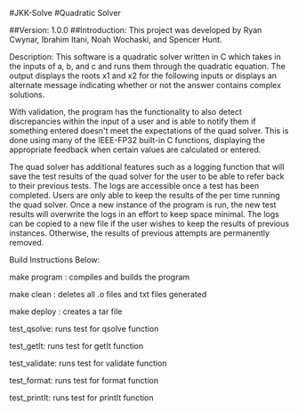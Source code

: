 #JKK-Solve
#Quadratic Solver

##Version: 1.0.0
##Introduction: This project was developed by Ryan Cwynar, Ibrahim Itani, Noah Wochaski, and Spencer Hunt.

Description: This software is a quadratic solver written in C which takes in the inputs of a, b, and c and runs them through the quadratic equation. The output displays the roots x1 and x2 for the following inputs or displays an alternate message indicating whether or not the answer contains complex solutions.

With validation, the program has the functionality to also detect discrepancies within the input of a user and is able to notify them if something entered doesn't meet the expectations of the quad solver. This is done using many of the IEEE-FP32 built-in C functions, displaying the appropriate feedback when certain values are calculated or entered.

The quad solver has additional features such as a logging function that will save the test results of the quad solver for the user to be able to refer back to their previous tests. The logs are accessible once a test has been completed. Users are only able to keep the results of the per time running the quad solver. Once a new instance of the program is run, the new test results will overwrite the logs in an effort to keep space minimal. The logs can be copied to a new file if the user wishes to keep the results of previous instances. Otherwise, the results of previous attempts are permanently removed.

Build Instructions Below:

make program : compiles and builds the program


make clean : deletes all .o files and txt files generated


make deploy : creates a tar file


test_qsolve: runs test for qsolve function


test_getIt: runs test for getIt function


test_validate: runs test for validate function
	

test_format: runs test for format function
	

test_printIt: runs test for printIt function
